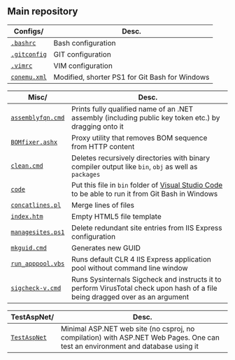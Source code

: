 Main repository
---------------

| Configs/      | Desc.
| ------------- | -----
| [`.bashrc`](https://github.com/przemsen/main/blob/master/configs/.bashrc) | Bash configuration
| [`.gitconfig`](https://github.com/przemsen/main/blob/master/configs/.gitconfig) | GIT configuration
| [`.vimrc`](https://github.com/przemsen/main/blob/master/configs/.vimrc) | VIM configuration 
| [`conemu.xml`](https://github.com/przemsen/main/blob/master/configs/git-prompt.sh) | Modified, shorter PS1 for Git Bash for Windows 


| Misc/              | Desc.
| -------------------|--------
| [`assemblyfqn.cmd`](https://github.com/przemsen/main/blob/master/misc/assemblyfqn.cmd) | Prints fully qualified name of an .NET assembly (including public key token etc.) by dragging onto it
| [`BOMfixer.ashx`](https://github.com/przemsen/main/blob/master/misc/BOMFixer.ashx) | Proxy utility that removes BOM sequence from HTTP content
| [`clean.cmd`](https://github.com/przemsen/main/blob/master/misc/clean.cmd) | Deletes recursively directories with binary compiler output like `bin`, `obj` as well as `packages` |
| [`code`](https://github.com/przemsen/main/blob/master/misc/code) | Put this file in `bin` folder of [Visual Studio Code](https://www.visualstudio.com/en-us/products/code-vs.aspx) to be able to run it from Git Bash in Windows | 
| [`concatlines.pl`](https://github.com/przemsen/main/blob/master/misc/concatlines.pl) | Merge lines of files
| [`index.htm`](https://github.com/przemsen/main/blob/master/misc/index.htm) | Empty HTML5 file template |
| [`managesites.ps1`](https://github.com/przemsen/main/blob/master/misc/managesites.ps1) | Delete redundant site entries from IIS Express configuration
| [`mkguid.cmd`](https://github.com/przemsen/main/blob/master/misc/mkguid.cmd) | Generates new GUID |
| [`run_apppool.vbs`](https://github.com/przemsen/main/blob/master/misc/run_apppool.vbs) | Runs default CLR 4 IIS Express application pool without command line window |
| [`sigcheck-v.cmd`](https://github.com/przemsen/main/blob/master/misc/sigcheck-v.cmd) | Runs Sysinternals Sigcheck and instructs it to perform VirusTotal check upon hash of a file being dragged over as an argument |


| TestAspNet/   | Desc.
| ------------- | -----
| [`TestAspNet`](https://github.com/przemsen/main/blob/master/TestAspNet) | Minimal ASP.NET web site (no csproj, no compilation) with ASP.NET Web Pages. One can test an environment and database using it |
